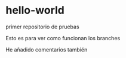 # hello-world
primer repositorio de pruebas

Esto es para ver como funcionan los branches 

He añadido comentarios también
